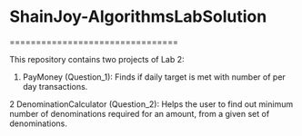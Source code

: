 # ShainJoy-AlgorithmsLabSolution
================================

This repository contains two projects of Lab 2:

1. PayMoney (Question_1): Finds if daily target is met with number of per day transactions.

2 DenominationCalculator (Question_2): Helps the user to find out minimum number of denominations required for an amount, from a given set of denominations.
